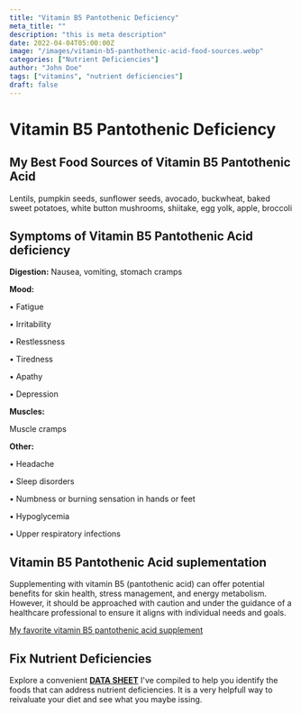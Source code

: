 ```yaml
---
title: "Vitamin B5 Pantothenic Deficiency"
meta_title: ""
description: "this is meta description"
date: 2022-04-04T05:00:00Z
image: "/images/vitamin-b5-panthothenic-acid-food-sources.webp"
categories: ["Nutrient Deficiencies"]
author: "John Doe"
tags: ["vitamins", "nutrient deficiencies"]
draft: false
---
```


   <h1>Vitamin B5 Pantothenic Deficiency</h1>
            <h2>My Best Food Sources of Vitamin B5 Pantothenic Acid</h2>
          <p> Lentils, pumpkin seeds, sunflower seeds, avocado, buckwheat, baked sweet potatoes, white button mushrooms, shiitake, egg yolk, apple, broccoli</p>
<h2>Symptoms of Vitamin B5 Pantothenic Acid deficiency</h2>
<p><b>Digestion:</b> Nausea, vomiting, stomach cramps</p>
<p><b>Mood:</b>
 <p>&bull; Fatigue
 <p>&bull; Irritability
 <p>&bull; Restlessness
 <p>&bull; Tiredness
 <p>&bull; Apathy
 <p>&bull; Depression</p>
<p><b>Muscles:</b><p>Muscle cramps</p>
<p><b>Other:</b></p>
<p>&bull; Headache</p>
 <p>&bull; Sleep disorders</p>
 <p>&bull; Numbness or burning sensation in hands or feet</p>
 <p>&bull; Hypoglycemia</p>
  <p>&bull; Upper respiratory infections</p>
<h2>Vitamin B5 Pantothenic Acid suplementation</h2>
  <p> Supplementing with vitamin B5 (pantothenic acid) can offer potential benefits for skin health, stress management, and energy metabolism. However, it should be approached with caution and under the guidance of a healthcare professional to ensure it aligns with individual needs and goals.</p>
 <p><a target="_blank" href="https://www.amazon.com/Organic-Vitamin-Complex-Liquid-Absorption/dp/B08221NY2L/ref=sr_1_5?crid=6HHLNQZP0MTM&amp;keywords=b+complex+supplement+dropper&amp;qid=1695565572&amp;sprefix=b+complex+suplement+dropper%252Caps%252C124&amp;sr=8-5&_encoding=UTF8&tag=irinawink-20&linkCode=ur2&linkId=9bbf633d7a747967ad7e752548805717&camp=1789&creative=9325">My favorite vitamin B5 pantothenic acid supplement</a></p>
<h2>Fix Nutrient Deficiencies</h2><p>Explore a convenient <a title="fix nutritional deficiencies with a data sheet" href="../nutrients-in-healthy-foods.html"  target="_blank"><b>DATA SHEET</b></a> I've compiled to help you identify the foods that can address nutrient deficiencies. It is a very helpfull way to reivaluate your diet and see what you maybe issing.</p>